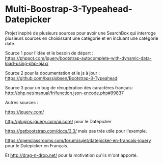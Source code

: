 # Multi-Boostrap-3-Typeahead-Datepicker
Projet inspiré de plusieurs sources pour avoir une SearchBox qui interroge plusieurs sources en choisissant une catégorie et en incluant une catégorie date.


Source 1 pour l'idée et le besoin de départ :
https://phppot.com/jquery/bootstrap-autocomplete-with-dynamic-data-load-using-php-ajax/


Source 2 pour la documentation et le js à jour :
https://github.com/bassjobsen/Bootstrap-3-Typeahead


Source 3 pour un bug de récupèration des caractères français:
http://php.net/manual/fr/function.json-encode.php#99837


Autres sources :  

https://jquery.com/

http://plugins.jquery.com/ui.core/ pour le Datepicker

https://getbootstrap.com/docs/3.3/ mais pas très utile pour l'exemple.

https://openclassrooms.com/forum/sujet/datepicker-en-francais-jquery pour le Datepicker en Français.
                  
                  
Et http://drag-n-drop.net/ pour la motivation qu'ils m'ont apporté.
